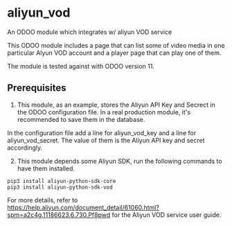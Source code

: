 # aliyun_vod
An ODOO module which integrates w/ aliyun VOD service

This ODOO module includes a page that can list some of video media in one particular Alyun VOD account and a player page that can play one of them.

The module is tested against with ODOO version 11. 

## Prerequisites

1. This module, as an example, stores the Aliyun API Key and Secrect in the ODOO configuration file. In a real production module, it's recommended to save them in the database.

In the configuration file add a line for aliyun_vod_key and a line for aliyun_vod_secret. The value of them is the Aliyun API key and secret accordingly.

2. This module depends some Aliyun SDK, run the following commands to have them installed. 

```
pip3 install aliyun-python-sdk-core
pip3 install aliyun-python-sdk-vod
```

For more details, refer to https://help.aliyun.com/document_detail/61060.html?spm=a2c4g.11186623.6.730.Pf8pwd for the Aliyun VOD service user guide. 

